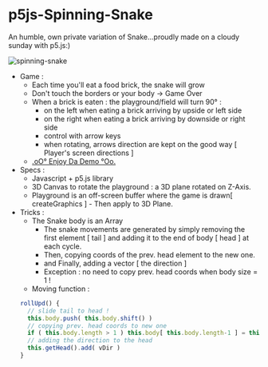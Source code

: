 # p5js-Spinning-Snake
An humble, own private variation of Snake...proudly made on a cloudy sunday with p5.js:)

![spinning-snake](https://github.com/CaptainFurax/p5js-Spinning-Snake/blob/main/Spinning-Snake.gif)

+ Game : 
  + Each time you'll eat a food brick, the snake will grow
  + Don't touch the borders or your body -> Game Over 
  + When a brick is eaten : the playground/field will turn 90° :
    + on the left when eating a brick arriving by upside or left side
    + on the right when eating a brick arriving by downside or right side
    + control with arrow keys
    + when rotating, arrows direction are kept on the good way [ Player's screen directions ]
  + [.oO° Enjoy Da Demo °Oo.](https://captainfurax.github.io/p5js-Spinning-Snake/)
+ Specs :
  + Javascript + p5.js library
  + 3D Canvas to rotate the playground : a 3D plane rotated on Z-Axis.
  + Playground is an off-screen buffer where the game is drawn[ createGraphics ] - Then apply to 3D Plane. 
+ Tricks :
  + The Snake body is an Array
    + The snake movements are generated by simply removing the first element [ tail ] and adding it to the end of body [ head ] at each cycle.
    + Then, copying coords of the prev. head element to the new one.
    + and Finally, adding a vector [ the direction ]
    + Exception : no need to copy prev. head coords when body size = 1 !
  + Moving function :
  ```javascript
  rollUpd() {
    // slide tail to head !
    this.body.push( this.body.shift() )
    // copying prev. head coords to new one
    if ( this.body.length > 1 ) this.body[ this.body.length-1 ] = this.body[ this.body.length-2 ].copy()
    // adding the direction to the head
    this.getHead().add( vDir )
  }
  ```
